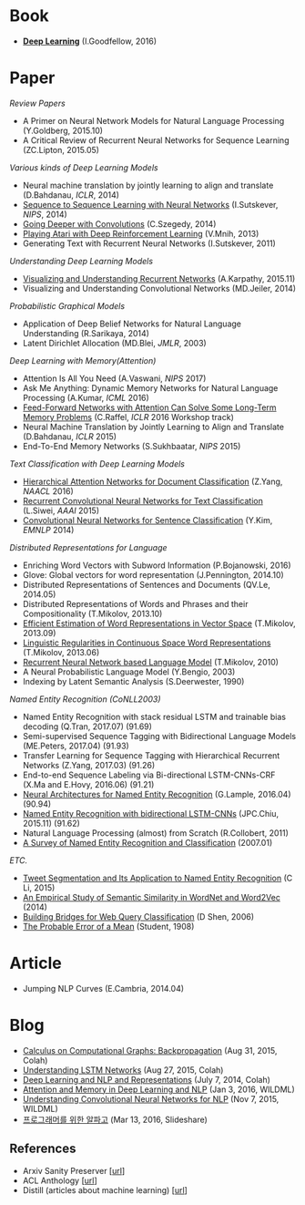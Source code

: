 # Book
* [**Deep Learning**](https://github.com/gritmind/review-paper/tree/master/book/deep-learning-book) (I.Goodfellow, 2016)

# Paper

_Review Papers_
* A Primer on Neural Network Models for Natural Language Processing (Y.Goldberg, 2015.10)
* A Critical Review of Recurrent Neural Networks for Sequence Learning (ZC.Lipton, 2015.05)


_Various kinds of Deep Learning Models_
* Neural machine translation by jointly learning to align and translate (D.Bahdanau, *ICLR*, 2014)
* [Sequence to Sequence Learning with Neural Networks](https://github.com/gritmind/review-paper/blob/master/paper/seq2seq_with_nn.md) (I.Sutskever, *NIPS*, 2014)
* [Going Deeper with Convolutions](https://github.com/gritmind/review-paper/blob/master/paper/going-deeper-with-convolutions.md) (C.Szegedy, 2014)
* [Playing Atari with Deep Reinforcement Learning](https://github.com/gritmind/review-paper/blob/master/paper/playing-atari-with-deep-reinforcement-learning.md) (V.Mnih, 2013)
* Generating Text with Recurrent Neural Networks (I.Sutskever, 2011)


_Understanding Deep Learning Models_
* [Visualizing and Understanding Recurrent Networks](https://github.com/gritmind/review-paper/blob/master/paper/visualizing-and-understanding-recurrent-networks.md) (A.Karpathy, 2015.11)
* Visualizing and Understanding Convolutional Networks (MD.Jeiler, 2014)

_Probabilistic Graphical Models_
* Application of Deep Belief Networks for Natural Language Understanding (R.Sarikaya, 2014)
* Latent Dirichlet Allocation (MD.Blei, *JMLR*, 2003)


_Deep Learning with Memory(Attention)_
* Attention Is All You Need (A.Vaswani, *NIPS* 2017)
* Ask Me Anything: Dynamic Memory Networks for Natural Language Processing (A.Kumar, *ICML* 2016)
* [Feed-Forward Networks with Attention Can Solve Some Long-Term Memory Problems](https://github.com/gritmind/review-paper/blob/master/paper/feed-forward-with-attention.md) (C.Raffel, *ICLR* 2016 Workshop track)
* Neural Machine Translation by Jointly Learning to Align and Translate (D.Bahdanau, *ICLR* 2015)
* End-To-End Memory Networks (S.Sukhbaatar, *NIPS* 2015)



_Text Classification with Deep Learning Models_
* [Hierarchical Attention Networks for Document Classification](https://github.com/gritmind/review-paper/blob/master/paper/hierarchical-attention-networks.md) (Z.Yang, *NAACL* 2016)
* [Recurrent Convolutional Neural Networks for Text Classification](https://github.com/gritmind/review-paper/blob/master/paper/recurrent-convolutional-neuralnet.md) (L.Siwei, *AAAI* 2015)
* [Convolutional Neural Networks for Sentence Classification](https://github.com/gritmind/review-paper/blob/master/paper/convolutional-neural-net-yoon-kim.md) (Y.Kim, *EMNLP* 2014)


_Distributed Representations for Language_
* Enriching Word Vectors with Subword Information (P.Bojanowski, 2016)
* Glove: Global vectors for word representation (J.Pennington, 2014.10)
* Distributed Representations of Sentences and Documents (QV.Le, 2014.05)
* Distributed Representations of Words and Phrases and their Compositionality (T.Mikolov, 2013.10)
* [Efficient Estimation of Word Representations in Vector Space](https://github.com/gritmind/review-paper/blob/master/paper/efficient-estimation-of-word-representations-in-vector-space.md) (T.Mikolov, 2013.09)
* [Linguistic Regularities in Continuous Space Word Representations](https://github.com/gritmind/review-paper/blob/master/paper/linguistic-regularities-in-continuous-space-word-representations.md) (T.Mikolov, 2013.06)
* [Recurrent Neural Network based Language Model](https://github.com/gritmind/review-paper/blob/master/paper/recurrent-neural-network-based%20language-model.md) (T.Mikolov, 2010)
* A Neural Probabilistic Language Model (Y.Bengio, 2003)
* Indexing by Latent Semantic Analysis (S.Deerwester, 1990)


_Named Entity Recognition (CoNLL2003)_
* Named Entity Recognition with stack residual LSTM and trainable bias decoding (Q.Tran, 2017.07) (91.69)
* Semi-supervised Sequence Tagging with Bidirectional Language Models (ME.Peters, 2017.04) (91.93)
* Transfer Learning for Sequence Tagging with Hierarchical Recurrent Networks (Z.Yang, 2017.03) (91.26)
* End-to-end Sequence Labeling via Bi-directional LSTM-CNNs-CRF (X.Ma and E.Hovy, 2016.06) (91.21)
* [Neural Architectures for Named Entity Recognition](https://github.com/gritmind/review-paper/blob/master/paper/neural-architectures-for-named-entity-recognition.md) (G.Lample, 2016.04) (90.94)
* [Named Entity Recognition with bidirectional LSTM-CNNs](https://github.com/gritmind/review-paper/blob/master/paper/named-entity-recognition-with-bidirectional-lstm-cnns.md) (JPC.Chiu, 2015.11) (91.62)
* Natural Language Processing (almost) from Scratch (R.Collobert, 2011)
* [A Survey of Named Entity Recognition and Classification](https://github.com/gritmind/review-paper/blob/master/paper/a-survey-of-named-entity-recognition-and-classification.md) (2007.01)


_ETC._
* [Tweet Segmentation and Its Application to Named Entity Recognition](https://github.com/gritmind/review-paper/blob/master/paper/tweet-segmentation-and-its-application-to-ner.md) (C Li, 2015)
* [An Empirical Study of Semantic Similarity in WordNet and Word2Vec](https://github.com/gritmind/review-paper/blob/master/paper/an-empirical-study-of-semantic-similarity-in-WordNet-and-Word2Vec.md) (2014) 
* [Building Bridges for Web Query Classification](https://github.com/gritmind/review-paper/blob/master/paper/building-bridges-for-web-query-classification.md) (D Shen, 2006)
* [The Probable Error of a Mean](https://github.com/gritmind/review-paper/blob/master/paper/the-probable-error-of-a-mean.md) (Student, 1908)

# Article
* Jumping NLP Curves (E.Cambria, 2014.04)

# Blog
* [Calculus on Computational Graphs: Backpropagation](https://github.com/gritmind/review-paper/blob/master/blog/colah/calculus-on-computational-graphs.md) (Aug 31, 2015, Colah)
* [Understanding LSTM Networks](https://github.com/gritmind/review-paper/blob/master/blog/colah/understanding-lstm-networks.md) (Aug 27, 2015, Colah)
* [Deep Learning and NLP and Representations](https://github.com/gritmind/review-paper/blob/master/blog/colah/dl-and-nlp-and-representations.md) (July 7, 2014, Colah)
* [Attention and Memory in Deep Learning and NLP](https://github.com/gritmind/review-paper/blob/master/blog/wildml/attention-and-memory-in-deep-learning-and-nlp.md) (Jan 3, 2016, WILDML)
* [Understanding Convolutional Neural Networks for NLP](https://github.com/gritmind/review-paper/blob/master/blog/wildml/understanding-convolutional-neural-networks-for-nlp.md) (Nov 7, 2015, WILDML)
* [프로그래머를 위한 알파고](https://github.com/gritmind/review-paper/blob/master/blog/slideshare/alphago-for-programmer.md) (Mar 13, 2016, Slideshare)


## References
* Arxiv Sanity Preserver [[url](http://www.arxiv-sanity.com/)]
* ACL Anthology [[url](https://aclanthology.coli.uni-saarland.de/)]
* Distill (articles about machine learning) [[url](https://distill.pub/)]
